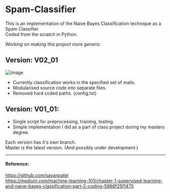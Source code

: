 # Spam-Classifier

This is an implementation of the Naive Bayes Classification technique as a Spam Classifier.    
Coded from the scratch in Python.

_Working on making this project more generic._

## Version: V02_01    

![image](https://user-images.githubusercontent.com/17706548/194677163-c0e0f80c-7a59-4b44-b6d5-da15e90ec888.png)


- Currently classification works in the specified set of mails.
- Modularised source code into separate files.
- Removed hard coded paths. (config.txt)

## Version: V01_01:
- Single script for preprocessing, training, testing. 
- Simple implementation I did as a part of class project during my masters degree.

Each version has it's own branch.   
Master is the latest version. (And possibly under development.)    

___


#### Reference:
https://github.com/savanpatel    
https://medium.com/machine-learning-101/chapter-1-supervised-learning-and-naive-bayes-classification-part-2-coding-5966f25f1475
